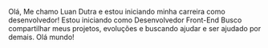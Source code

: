 Olá, Me chamo Luan Dutra e estou iniciando minha carreira como desenvolvedor!
Estou iniciando como Desenvolvedor Front-End 
Busco compartilhar meus projetos, evoluções e buscando ajudar e ser ajudado por demais.
Olá mundo!

<!---
LuanDutraDev/LuanDutraDev is a ✨ special ✨ repository because its `README.md` (this file) appears on your GitHub profile.
You can click the Preview link to take a look at your changes.
--->
